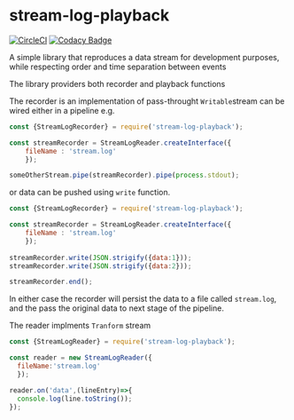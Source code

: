 # stream-log-playback

[![CircleCI](https://circleci.com/gh/nickfloros/stream-log-playback.svg?style=svg)](https://circleci.com/gh/nickfloros/stream-log-playback) [![Codacy Badge](https://api.codacy.com/project/badge/Grade/cf9630a2c0014fce8d5e63a0807d9738)](https://www.codacy.com/app/nickfloros/stream-log-playback?utm_source=github.com&amp;utm_medium=referral&amp;utm_content=nickfloros/stream-log-playback&amp;utm_campaign=Badge_Grade)



A simple library that reproduces a data stream for development purposes, while respecting order and time separation between events

The library providers both recorder and playback functions

The recorder is an implementation of pass-throught ```Writable```stream can be wired either in a pipeline e.g. 
```javascript
const {StreamLogRecorder} = require('stream-log-playback');

const streamRecorder = StreamLogReader.createInterface({
	fileName : 'stream.log'
	});

someOtherStream.pipe(streamRecorder).pipe(process.stdout);
```
or data can be pushed using ```write``` function.
```javascript
const {StreamLogRecorder} = require('stream-log-playback');

const streamRecorder = StreamLogReader.createInterface({
	fileName : 'stream.log'
	});
  
streamRecorder.write(JSON.strigify({data:1}));
streamRecorder.write(JSON.strigify({data:2}));

streamRecorder.end();
```
In either case the recorder will persist the data to a file called ```stream.log```, and the pass the original data to next stage of the pipeline.

The reader implments ```Tranform``` stream

```javascript
const {StreamLogReader} = require('stream-log-playback');

const reader = new StreamLogReader({
  fileName:'stream.log'
  });

reader.on('data',(lineEntry)=>{
  console.log(line.toString());
});
````
